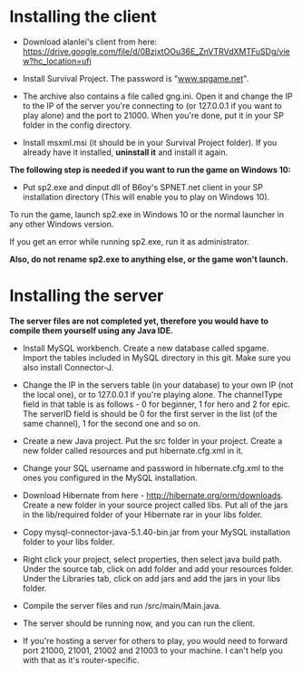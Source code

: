 # Installing the client

* Download alanlei's client from here:
https://drive.google.com/file/d/0BzjxtOOu36E_ZnVTRVdXMTFuSDg/view?hc_location=ufi

* Install Survival Project. The password is "www.spgame.net".

* The archive also contains a file called gng.ini.
Open it and change the IP to the IP of the server you're connecting to (or 127.0.0.1 if you want to play alone) and the port to 21000.
When you're done, put it in your SP folder in the config directory.

* Install msxml.msi (it should be in your Survival Project folder). If you already have it installed, **uninstall it** and install it again.

**The following step is needed if you want to run the game on Windows 10:**

* Put sp2.exe and dinput.dll of B6oy's SPNET.net client in your SP installation directory (This will enable you to play on Windows 10).

To run the game, launch sp2.exe in Windows 10 or the normal launcher in any other Windows version.

If you get an error while running sp2.exe, run it as administrator.

**Also, do not rename sp2.exe to anything else, or the game won't launch.**

# Installing the server
**The server files are not completed yet, therefore you would have to compile them yourself using any Java IDE.**

* Install MySQL workbench. Create a new database called spgame. Import the tables included in MySQL directory in this git. Make sure you also install Connector-J.

* Change the IP in the servers table (in your database) to your own IP (not the local one), or to 127.0.0.1 if you're playing alone. The channelType field in that table is as follows - 0 for beginner, 1 for hero and 2 for epic. The serverID field is should be 0 for the first server in the list (of the same channel), 1 for the second one and so on.

* Create a new Java project. Put the src folder in your project. Create a new folder called resources and put hibernate.cfg.xml in it.

* Change your SQL username and password in hibernate.cfg.xml to the ones you configured in the MySQL installation.

* Download Hibernate from here - http://hibernate.org/orm/downloads. Create a new folder in your source project called libs. Put all of the jars in the lib/required folder of your Hibernate rar in your libs folder.

* Copy mysql-connector-java-5.1.40-bin.jar from your MySQL installation folder to your libs folder.

* Right click your project, select properties, then select java build path. Under the source tab, click on add folder and add your resources folder. Under the Libraries tab, click on add jars and add the jars in your libs folder.

* Compile the server files and run /src/main/Main.java.

* The server should be running now, and you can run the client.

* If you're hosting a server for others to play, you would need to forward port 21000, 21001, 21002 and 21003 to your machine. I can't help you with that as it's router-specific.
